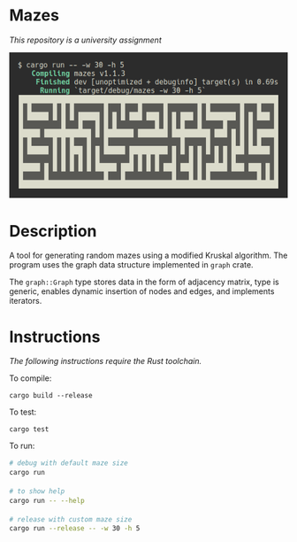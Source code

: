 # Mazes

_This repository is a university assignment_

![Example output](./Screenshot.png)

# Description

A tool for generating random mazes using a modified Kruskal algorithm.
The program uses the graph data structure implemented in `graph` crate.

The `graph::Graph` type stores data in the form of adjacency matrix, type is generic, enables dynamic insertion of nodes and edges, and implements iterators.

# Instructions

_The following instructions require the Rust toolchain._

To compile:

```
cargo build --release
```

To test:

```
cargo test
```

To run:

```sh
# debug with default maze size
cargo run

# to show help
cargo run -- --help

# release with custom maze size
cargo run --release -- -w 30 -h 5
```
